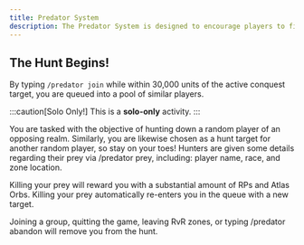 ```yaml
---
title: Predator System
description: The Predator System is designed to encourage players to fight in zones that are not currently being fought in, and to encourage players to fight in zones that are not currently being fought in.
---
```


## The Hunt Begins!

By typing `/predator join` while within 30,000 units of the active conquest target, you are queued into a pool of similar players.


:::caution[Solo Only!]
This is a **solo-only** activity.
:::

You are tasked with the objective of hunting down a random player of an opposing realm. Similarly, you are likewise chosen as a hunt target for another random player, so stay on your toes! Hunters are given some details regarding their prey via /predator prey, including: player name, race, and zone location.

Killing your prey will reward you with a substantial amount of RPs and Atlas Orbs. Killing your prey automatically re-enters you in the queue with a new target.

Joining a group, quitting the game, leaving RvR zones, or typing /predator abandon will remove you from the hunt.